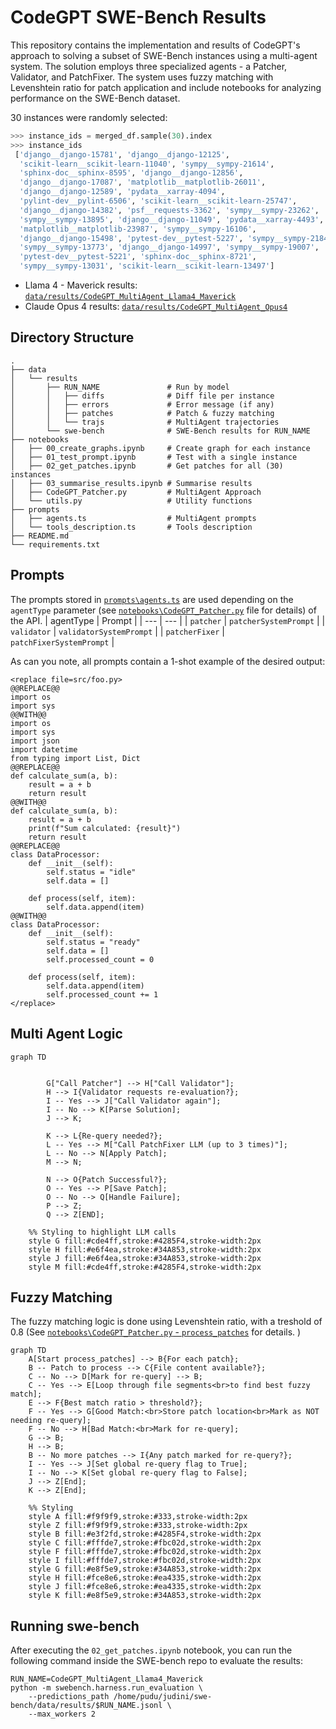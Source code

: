 # CodeGPT SWE-Bench Results

This repository contains the implementation and results of CodeGPT's approach to solving a subset of SWE-Bench instances using a multi-agent system. The solution employs three specialized agents - a Patcher, Validator, and PatchFixer. The system uses fuzzy matching with Levenshtein ratio for patch application and include notebooks for analyzing performance on the SWE-Bench dataset.

30 instances were randomly selected:
```py
>>> instance_ids = merged_df.sample(30).index
>>> instance_ids
 ['django__django-15781', 'django__django-12125',
  'scikit-learn__scikit-learn-11040', 'sympy__sympy-21614',
  'sphinx-doc__sphinx-8595', 'django__django-12856',
  'django__django-17087', 'matplotlib__matplotlib-26011',
  'django__django-12589', 'pydata__xarray-4094',
  'pylint-dev__pylint-6506', 'scikit-learn__scikit-learn-25747',
  'django__django-14382', 'psf__requests-3362', 'sympy__sympy-23262',
  'sympy__sympy-13895', 'django__django-11049', 'pydata__xarray-4493',
  'matplotlib__matplotlib-23987', 'sympy__sympy-16106',
  'django__django-15498', 'pytest-dev__pytest-5227', 'sympy__sympy-21847',
  'sympy__sympy-13773', 'django__django-14997', 'sympy__sympy-19007',
  'pytest-dev__pytest-5221', 'sphinx-doc__sphinx-8721',
  'sympy__sympy-13031', 'scikit-learn__scikit-learn-13497']
```

- Llama 4 - Maverick results: [`data/results/CodeGPT_MultiAgent_Llama4_Maverick`](./data/results/CodeGPT_MultiAgent_Llama4_Maverick)
- Claude Opus 4 results:  [`data/results/CodeGPT_MultiAgent_Opus4`](./data/results/CodeGPT_MultiAgent_Opus4)

## Directory Structure

```
.
├── data
│   └── results                                
│       ├── RUN_NAME               # Run by model 
│       │   ├── diffs              # Diff file per instance
│       │   ├── errors             # Error message (if any)
│       │   ├── patches            # Patch & fuzzy matching
│       │   └── trajs              # MultiAgent trajectories 
│       └── swe-bench              # SWE-Bench results for RUN_NAME
├── notebooks
│   ├── 00_create_graphs.ipynb     # Create graph for each instance
│   ├── 01_test_prompt.ipynb       # Test with a single instance 
│   ├── 02_get_patches.ipynb       # Get patches for all (30) instances
│   ├── 03_summarise_results.ipynb # Summarise results
│   ├── CodeGPT_Patcher.py         # MultiAgent Approach
│   └── utils.py                   # Utility functions
├── prompts
│   ├── agents.ts                  # MultiAgent prompts
│   └── tools_description.ts       # Tools description
├── README.md
└── requirements.txt
```

## Prompts

The prompts stored in [`prompts\agents.ts`](prompts/agents.ts) are used depending on the `agentType` parameter (see [`notebooks\CodeGPT_Patcher.py`](notebooks/CodeGPT_Patcher.py) file for details) of the API.
| agentType | Prompt |
| --- | --- |
| `patcher` | `patcherSystemPrompt` |
| `validator` | `validatorSystemPrompt` |
| `patcherFixer` | `patchFixerSystemPrompt` |

As can you note, all prompts contain a 1-shot example of the desired output:
```
<replace file=src/foo.py>
@@REPLACE@@
import os
import sys
@@WITH@@
import os
import sys
import json
import datetime
from typing import List, Dict
@@REPLACE@@
def calculate_sum(a, b):
    result = a + b
    return result
@@WITH@@
def calculate_sum(a, b):
    result = a + b
    print(f"Sum calculated: {result}")
    return result
@@REPLACE@@
class DataProcessor:
    def __init__(self):
        self.status = "idle"
        self.data = []
    
    def process(self, item):
        self.data.append(item)
@@WITH@@
class DataProcessor:
    def __init__(self):
        self.status = "ready"
        self.data = []
        self.processed_count = 0
    
    def process(self, item):
        self.data.append(item)
        self.processed_count += 1
</replace>
```

## Multi Agent Logic

```mermaid
graph TD


        G["Call Patcher"] --> H["Call Validator"];
        H --> I{Validator requests re-evaluation?};
        I -- Yes --> J["Call Validator again"];
        I -- No --> K[Parse Solution];
        J --> K;

        K --> L{Re-query needed?};
        L -- Yes --> M["Call PatchFixer LLM (up to 3 times)"];
        L -- No --> N[Apply Patch];
        M --> N;

        N --> O{Patch Successful?};
        O -- Yes --> P[Save Patch];
        O -- No --> Q[Handle Failure];
        P --> Z;
        Q --> Z[END];

    %% Styling to highlight LLM calls
    style G fill:#cde4ff,stroke:#4285F4,stroke-width:2px
    style H fill:#e6f4ea,stroke:#34A853,stroke-width:2px
    style J fill:#e6f4ea,stroke:#34A853,stroke-width:2px
    style M fill:#cde4ff,stroke:#4285F4,stroke-width:2px
```

## Fuzzy Matching

The fuzzy matching logic is done using Levenshtein ratio, with a treshold of 0.8 (See [`notebooks\CodeGPT_Patcher.py` - `process_patches`](notebooks/CodeGPT_Patcher.py#L277) for details. )

```mermaid
graph TD
    A[Start process_patches] --> B{For each patch};
    B -- Patch to process --> C{File content available?};
    C -- No --> D[Mark for re-query] --> B;
    C -- Yes --> E[Loop through file segments<br>to find best fuzzy match];
    E --> F{Best match ratio > threshold?};
    F -- Yes --> G[Good Match:<br>Store patch location<br>Mark as NOT needing re-query];
    F -- No --> H[Bad Match:<br>Mark for re-query];
    G --> B;
    H --> B;
    B -- No more patches --> I{Any patch marked for re-query?};
    I -- Yes --> J[Set global re-query flag to True];
    I -- No --> K[Set global re-query flag to False];
    J --> Z[End];
    K --> Z[End];

    %% Styling
    style A fill:#f9f9f9,stroke:#333,stroke-width:2px
    style Z fill:#f9f9f9,stroke:#333,stroke-width:2px
    style B fill:#e3f2fd,stroke:#4285F4,stroke-width:2px
    style C fill:#fffde7,stroke:#fbc02d,stroke-width:2px
    style F fill:#fffde7,stroke:#fbc02d,stroke-width:2px
    style I fill:#fffde7,stroke:#fbc02d,stroke-width:2px
    style G fill:#e8f5e9,stroke:#34A853,stroke-width:2px
    style H fill:#fce8e6,stroke:#ea4335,stroke-width:2px
    style J fill:#fce8e6,stroke:#ea4335,stroke-width:2px
    style K fill:#e8f5e9,stroke:#34A853,stroke-width:2px
```



## Running swe-bench

After executing the `02_get_patches.ipynb` notebook, you can run the following command inside the SWE-bench repo to evaluate the results:

```
RUN_NAME=CodeGPT_MultiAgent_Llama4_Maverick
python -m swebench.harness.run_evaluation \
    --predictions_path /home/pudu/judini/swe-bench/data/results/$RUN_NAME.jsonl \
    --max_workers 2
``` 